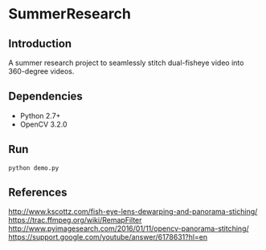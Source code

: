 # SummerResearch

## Introduction

A summer research project to seamlessly stitch dual-fisheye video into 360-degree videos.

## Dependencies

* Python 2.7+
* OpenCV 3.2.0

## Run

```
python demo.py
```

## References

http://www.kscottz.com/fish-eye-lens-dewarping-and-panorama-stiching/
https://trac.ffmpeg.org/wiki/RemapFilter
http://www.pyimagesearch.com/2016/01/11/opencv-panorama-stitching/
https://support.google.com/youtube/answer/6178631?hl=en
